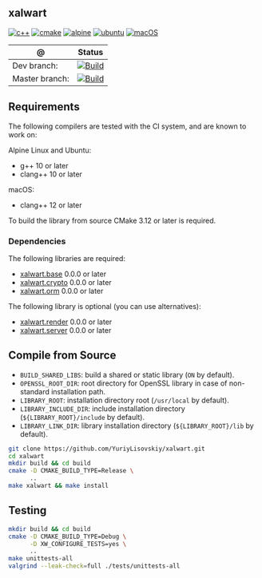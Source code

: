 ## xalwart
[![c++](https://img.shields.io/badge/c%2B%2B-20-6c85cf)](https://isocpp.org/)
[![cmake](https://img.shields.io/badge/cmake-%3E=3.12-success)](https://cmake.org/)
[![alpine](https://img.shields.io/badge/Alpine_Linux-0D597F?style=flat&logo=alpine-linux&logoColor=white)](https://alpinelinux.org/)
[![ubuntu](https://img.shields.io/badge/Ubuntu-E95420?style=flat&logo=ubuntu&logoColor=white)](https://ubuntu.com/)
[![macOS](https://img.shields.io/badge/macOS-343D46?style=flat&logo=apple&logoColor=F0F0F0)](https://www.apple.com/macos)

| @ | Status |
|---|---|
| Dev branch: | [![Build](https://github.com/YuriyLisovskiy/xalwart/actions/workflows/build_and_test.yml/badge.svg?branch=dev)](https://github.com/YuriyLisovskiy/xalwart/actions/workflows/build_and_test.yml?query=branch%3Adev) |
| Master branch: | [![Build](https://github.com/YuriyLisovskiy/xalwart/actions/workflows/build_and_test.yml/badge.svg?branch=master)](https://github.com/YuriyLisovskiy/xalwart/actions/workflows/build_and_test.yml?query=branch%3Amaster) |

## Requirements
The following compilers are tested with the CI system, and are known to work on:

Alpine Linux and Ubuntu:
* g++ 10 or later
* clang++ 10 or later

macOS:
* clang++ 12 or later

To build the library from source CMake 3.12 or later is required.

### Dependencies
The following libraries are required:
- [xalwart.base](https://github.com/YuriyLisovskiy/xalwart.base) 0.0.0 or later
- [xalwart.crypto](https://github.com/YuriyLisovskiy/xalwart.crypto) 0.0.0 or later
- [xalwart.orm](https://github.com/YuriyLisovskiy/xalwart.orm) 0.0.0 or later

The following library is optional (you can use alternatives):
- [xalwart.render](https://github.com/YuriyLisovskiy/xalwart.render) 0.0.0 or later
- [xalwart.server](https://github.com/YuriyLisovskiy/xalwart.server) 0.0.0 or later

## Compile from Source
* `BUILD_SHARED_LIBS`: build a shared or static library (`ON` by default).
* `OPENSSL_ROOT_DIR`: root directory for OpenSSL library in case of non-standard installation path.
* `LIBRARY_ROOT`: installation directory root (`/usr/local` by default).
* `LIBRARY_INCLUDE_DIR`: include installation directory (`${LIBRARY_ROOT}/include` by default).
* `LIBRARY_LINK_DIR`: library installation directory (`${LIBRARY_ROOT}/lib` by default).

```bash
git clone https://github.com/YuriyLisovskiy/xalwart.git
cd xalwart
mkdir build && cd build
cmake -D CMAKE_BUILD_TYPE=Release \
      ..
make xalwart && make install
```

## Testing
```bash
mkdir build && cd build
cmake -D CMAKE_BUILD_TYPE=Debug \
      -D XW_CONFIGURE_TESTS=yes \
      ..
make unittests-all
valgrind --leak-check=full ./tests/unittests-all
```
